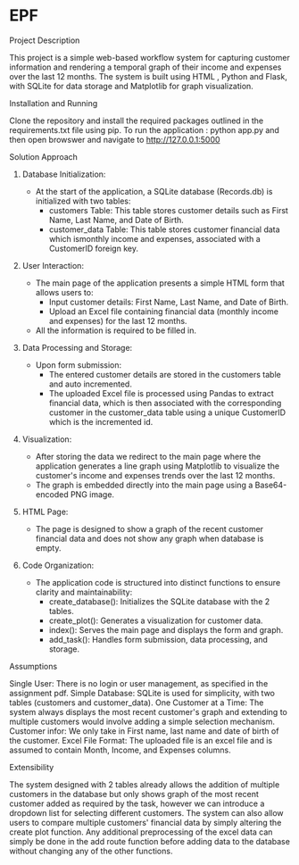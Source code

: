 # EPF

Project Description

This project is a simple web-based workflow system for capturing customer information and rendering a temporal graph of their income and expenses over the last 12 months. The system is built using HTML , Python and Flask, with SQLite for data storage and Matplotlib for graph visualization.


Installation and Running

Clone the repository and install the required packages outlined in the requirements.txt file using pip.
To run the application : python app.py   and then open browswer and navigate to http://127.0.0.1:5000


Solution Approach

1. Database Initialization:  
   - At the start of the application, a SQLite database (Records.db) is initialized with two tables:  
     - customers Table: This table stores customer details such as First Name, Last Name, and Date of Birth.  
     - customer_data Table: This table stores customer financial data which ismonthly income and expenses, associated with a CustomerID foreign key.  

2. User Interaction:  
   - The main page of the application presents a simple HTML form that allows users to:  
     - Input customer details: First Name, Last Name, and Date of Birth.  
     - Upload an Excel file containing financial data (monthly income and expenses) for the last 12 months. 
   - All the information is required to be filled in.  

3. Data Processing and Storage:  
   - Upon form submission:  
     - The entered customer details are stored in the customers table and auto incremented. 
     - The uploaded Excel file is processed using Pandas to extract financial data, which is then associated with the corresponding customer in the customer_data table using a unique CustomerID which is the incremented id.

4. Visualization:  
   - After  storing the data we redirect to the main page where the application generates a line graph using Matplotlib to visualize the customer's income and expenses trends over the last 12 months.  
   - The graph is embedded directly into the main page using a Base64-encoded PNG image.  
5. HTML Page:
   - The page is designed to show a graph of the recent customer financial data and does not show any graph when database is empty.
   
6. Code  Organization:  
   - The application code is structured into distinct functions to ensure clarity and maintainability:  
     - create_database(): Initializes the SQLite database with the 2 tables.  
     - create_plot(): Generates a visualization for customer data.  
     - index(): Serves the main page and displays the form and graph.  
     - add_task(): Handles form submission, data processing, and storage.


Assumptions 

Single User: There is no login or user management, as specified in the assignment pdf.
Simple Database: SQLite is used for simplicity, with two tables (customers and customer_data).
One Customer at a Time: The system always displays the most recent customer's graph and extending to multiple customers would involve adding a simple selection mechanism.
Customer infor: We only take in First name, last name and date of birth of the customer.
Excel File Format: The uploaded file is an excel file and  is assumed to contain Month, Income, and Expenses columns.

Extensibility

The system designed with 2 tables already allows the addition of multiple customers in the database but only shows graph of the most recent customer added as required by the task, however we can introduce a dropdown list  for selecting different customers.
The system can also allow users to compare multiple customers' financial data by simply altering the create plot function.
Any additional preprocessing of the excel data can simply be done in the add route function before adding data to the database without changing any of the other functions.


   









